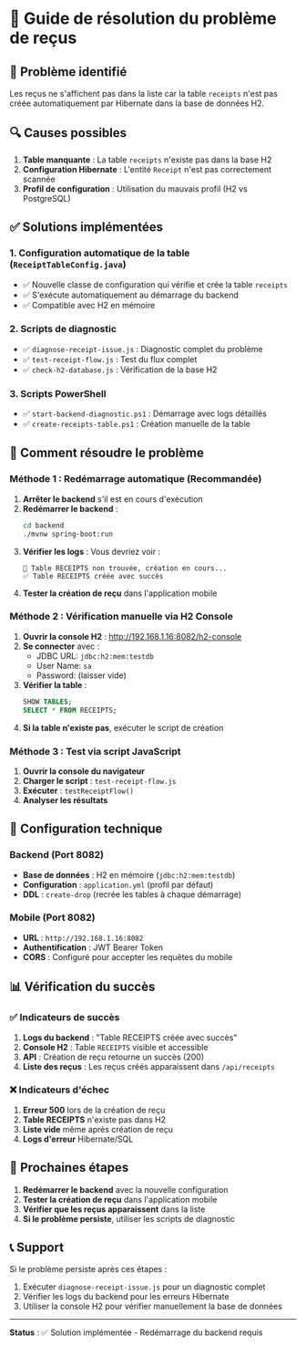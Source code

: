 # 🔧 Guide de résolution du problème de reçus

## 🎯 Problème identifié

Les reçus ne s'affichent pas dans la liste car la table `receipts` n'est pas créée automatiquement par Hibernate dans la base de données H2.

## 🔍 Causes possibles

1. **Table manquante** : La table `receipts` n'existe pas dans la base H2
2. **Configuration Hibernate** : L'entité `Receipt` n'est pas correctement scannée
3. **Profil de configuration** : Utilisation du mauvais profil (H2 vs PostgreSQL)

## ✅ Solutions implémentées

### 1. Configuration automatique de la table (`ReceiptTableConfig.java`)

- ✅ Nouvelle classe de configuration qui vérifie et crée la table `receipts`
- ✅ S'exécute automatiquement au démarrage du backend
- ✅ Compatible avec H2 en mémoire

### 2. Scripts de diagnostic

- ✅ `diagnose-receipt-issue.js` : Diagnostic complet du problème
- ✅ `test-receipt-flow.js` : Test du flux complet
- ✅ `check-h2-database.js` : Vérification de la base H2

### 3. Scripts PowerShell

- ✅ `start-backend-diagnostic.ps1` : Démarrage avec logs détaillés
- ✅ `create-receipts-table.ps1` : Création manuelle de la table

## 🚀 Comment résoudre le problème

### Méthode 1 : Redémarrage automatique (Recommandée)

1. **Arrêter le backend** s'il est en cours d'exécution
2. **Redémarrer le backend** :
   ```bash
   cd backend
   ./mvnw spring-boot:run
   ```
3. **Vérifier les logs** : Vous devriez voir :
   ```
   🔧 Table RECEIPTS non trouvée, création en cours...
   ✅ Table RECEIPTS créée avec succès
   ```
4. **Tester la création de reçu** dans l'application mobile

### Méthode 2 : Vérification manuelle via H2 Console

1. **Ouvrir la console H2** : http://192.168.1.16:8082/h2-console
2. **Se connecter** avec :
   - JDBC URL: `jdbc:h2:mem:testdb`
   - User Name: `sa`
   - Password: (laisser vide)
3. **Vérifier la table** :
   ```sql
   SHOW TABLES;
   SELECT * FROM RECEIPTS;
   ```
4. **Si la table n'existe pas**, exécuter le script de création

### Méthode 3 : Test via script JavaScript

1. **Ouvrir la console du navigateur**
2. **Charger le script** : `test-receipt-flow.js`
3. **Exécuter** : `testReceiptFlow()`
4. **Analyser les résultats**

## 🔧 Configuration technique

### Backend (Port 8082)

- **Base de données** : H2 en mémoire (`jdbc:h2:mem:testdb`)
- **Configuration** : `application.yml` (profil par défaut)
- **DDL** : `create-drop` (recrée les tables à chaque démarrage)

### Mobile (Port 8082)

- **URL** : `http://192.168.1.16:8082`
- **Authentification** : JWT Bearer Token
- **CORS** : Configuré pour accepter les requêtes du mobile

## 📊 Vérification du succès

### ✅ Indicateurs de succès

1. **Logs du backend** : "Table RECEIPTS créée avec succès"
2. **Console H2** : Table `RECEIPTS` visible et accessible
3. **API** : Création de reçu retourne un succès (200)
4. **Liste des reçus** : Les reçus créés apparaissent dans `/api/receipts`

### ❌ Indicateurs d'échec

1. **Erreur 500** lors de la création de reçu
2. **Table RECEIPTS** n'existe pas dans H2
3. **Liste vide** même après création de reçu
4. **Logs d'erreur** Hibernate/SQL

## 🎯 Prochaines étapes

1. **Redémarrer le backend** avec la nouvelle configuration
2. **Tester la création de reçu** dans l'application mobile
3. **Vérifier que les reçus apparaissent** dans la liste
4. **Si le problème persiste**, utiliser les scripts de diagnostic

## 📞 Support

Si le problème persiste après ces étapes :

1. Exécuter `diagnose-receipt-issue.js` pour un diagnostic complet
2. Vérifier les logs du backend pour les erreurs Hibernate
3. Utiliser la console H2 pour vérifier manuellement la base de données

---

**Status** : ✅ Solution implémentée - Redémarrage du backend requis

